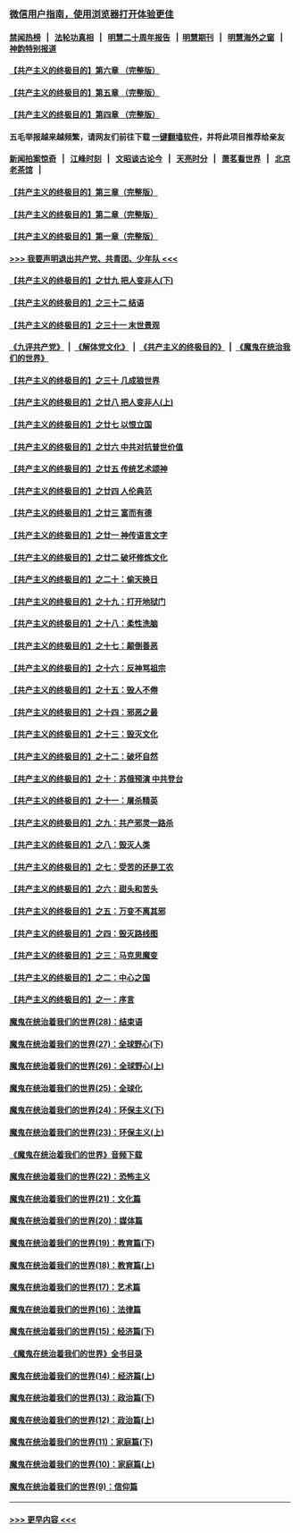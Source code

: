 ### [微信用户指南，使用浏览器打开体验更佳](https://github.com/gfw-breaker/banned-news1/blob/master/indexes/wechat-guide.md?t=0)
#### [禁闻热榜](热点新闻.md?t=0)  &nbsp;&nbsp;|&nbsp;&nbsp; [法轮功真相](https://github.com/gfw-breaker/truth/blob/master/README.md?t=0) &nbsp;&nbsp;|&nbsp;&nbsp; [明慧二十周年报告](https://github.com/gfw-breaker/mh-reports/blob/master/README.md?t=0) &nbsp;&nbsp;|&nbsp;&nbsp;[明慧期刊](https://github.com/gfw-breaker/mh-qikan) &nbsp;&nbsp;|&nbsp;&nbsp; [明慧海外之窗](https://github.com/gfw-breaker/mh-news/blob/master/README.md?t=0) &nbsp;&nbsp;|&nbsp;&nbsp; [神韵特别报道](https://github.com/gfw-breaker/mh-news/blob/master/shenyun.md?t=0)
#### [【共产主义的终极目的】第六章 （完整版）](../pages/nsc422/n11428913.md?t=02061622) 
#### [【共产主义的终极目的】第五章 （完整版）](../pages/nsc422/n11428912.md?t=02061622) 
#### [【共产主义的终极目的】第四章 （完整版）](../pages/nsc422/n11428907.md?t=02061622) 
#### 五毛举报越来越频繁，请网友们前往下载 [一键翻墙软件](https://github.com/gfw-breaker/ssr-accounts)，并将此项目推荐给亲友
#### [新闻拍案惊奇](https://github.com/gfw-breaker/banned-news1/blob/master/pages/link4.md) &nbsp;&nbsp;|&nbsp;&nbsp; [江峰时刻](https://github.com/gfw-breaker/banned-news1/blob/master/pages/link4.md) &nbsp;&nbsp;|&nbsp;&nbsp; [文昭谈古论今](https://github.com/gfw-breaker/banned-news1/blob/master/pages/link4.md) &nbsp;&nbsp;|&nbsp;&nbsp; [天亮时分](https://github.com/gfw-breaker/banned-news1/blob/master/pages/link4.md) &nbsp;&nbsp;|&nbsp;&nbsp; [萧茗看世界](https://github.com/gfw-breaker/banned-news1/blob/master/pages/link4.md) &nbsp;&nbsp;|&nbsp;&nbsp; [北京老茶馆](https://github.com/gfw-breaker/banned-news1/blob/master/pages/link4.md) &nbsp;&nbsp;|&nbsp;&nbsp; 
#### [【共产主义的终极目的】第三章（完整版）](../pages/nsc422/n11428848.md?t=02061622) 
#### [【共产主义的终极目的】第二章（完整版）](../pages/nsc422/n11428831.md?t=02061622) 
#### [【共产主义的终极目的】第一章（完整版）](../pages/nsc422/n11417651.md?t=02061622) 
#### [>>> 我要声明退出共产党、共青团、少年队 <<<](https://github.com/begood0513/goodnews/blob/master/quit/letter.md) 
#### [【共产主义的终极目的】之廿九 把人变非人(下)](../pages/nsc422/n11344140.md?t=02061622) 
#### [【共产主义的终极目的】之三十二 结语](../pages/nsc422/n11360535.md?t=02061622) 
#### [【共产主义的终极目的】之三十一 末世景观](../pages/nsc422/n11351129.md?t=02061622) 
#### [《九评共产党》](https://github.com/begood0513/9ping.md/blob/master/README.md) &nbsp;|&nbsp; [《解体党文化》](../../../../jtdwh.md/blob/master/README.md)  &nbsp;|&nbsp; [《共产主义的终极目的》](../../../../gczydzjmd.md/blob/master/README.md) &nbsp;|&nbsp; [《魔鬼在统治我们的世界》](../../../../mgztzwmdsj.md/blob/master/README.md) 
#### [【共产主义的终极目的】之三十 几成狼世界](../pages/nsc422/n11348280.md?t=02061622) 
#### [【共产主义的终极目的】之廿八 把人变非人(上)](../pages/nsc422/n11340492.md?t=02061622) 
#### [【共产主义的终极目的】之廿七 以恨立国](../pages/nsc422/n11336944.md?t=02061622) 
#### [【共产主义的终极目的】之廿六 中共对抗普世价值](../pages/nsc422/n11324785.md?t=02061622) 
#### [【共产主义的终极目的】之廿五 传统艺术颂神](../pages/nsc422/n11296396.md?t=02061622) 
#### [【共产主义的终极目的】之廿四 人伦典范](../pages/nsc422/n11296397.md?t=02061622) 
#### [【共产主义的终极目的】之廿三 富而有德](../pages/nsc422/n11283598.md?t=02061622) 
#### [【共产主义的终极目的】之廿一 神传语言文字](../pages/nsc422/n11263265.md?t=02061622) 
#### [【共产主义的终极目的】之廿二 破坏修炼文化](../pages/nsc422/n11245728.md?t=02061622) 
#### [【共产主义的终极目的】之二十：偷天换日](../pages/nsc422/n11238846.md?t=02061622) 
#### [【共产主义的终极目的】之十九：打开地狱门](../pages/nsc422/n11206376.md?t=02061622) 
#### [【共产主义的终极目的】之十八：柔性洗脑](../pages/nsc422/n11199994.md?t=02061622) 
#### [【共产主义的终极目的】之十七：颠倒善恶](../pages/nsc422/n11179782.md?t=02061622) 
#### [【共产主义的终极目的】之十六：反神骂祖宗](../pages/nsc422/n11166798.md?t=02061622) 
#### [【共产主义的终极目的】之十五：毁人不倦](../pages/nsc422/n11166792.md?t=02061622) 
#### [【共产主义的终极目的】之十四：邪恶之最](../pages/nsc422/n11150249.md?t=02061622) 
#### [【共产主义的终极目的】之十三：毁灭文化](../pages/nsc422/n11135227.md?t=02061622) 
#### [【共产主义的终极目的】之十二：破坏自然](../pages/nsc422/n11135214.md?t=02061622) 
#### [【共产主义的终极目的】之十：苏俄预演 中共登台](../pages/nsc422/n11118424.md?t=02061622) 
#### [【共产主义的终极目的】之十一：屠杀精英](../pages/nsc422/n11118442.md?t=02061622) 
#### [【共产主义的终极目的】之九：共产邪灵一路杀](../pages/nsc422/n11114139.md?t=02061622) 
#### [【共产主义的终极目的】之八：毁灭人类](../pages/nsc422/n11108503.md?t=02061622) 
#### [【共产主义的终极目的】之七：受苦的还是工农](../pages/nsc422/n11101809.md?t=02061622) 
#### [【共产主义的终极目的】之六：甜头和苦头](../pages/nsc422/n11096971.md?t=02061622) 
#### [【共产主义的终极目的】之五：万变不离其邪](../pages/nsc422/n11091285.md?t=02061622) 
#### [【共产主义的终极目的】之四：毁灭路线图](../pages/nsc422/n11086284.md?t=02061622) 
#### [【共产主义的终极目的】之三：马克思魔变](../pages/nsc422/n11061941.md?t=02061622) 
#### [【共产主义的终极目的】之二：中心之国](../pages/nsc422/n11047728.md?t=02061622) 
#### [【共产主义的终极目的】之一：序言](../pages/nsc422/n11086077.md?t=02061622) 
#### [魔鬼在统治着我们的世界(28)：结束语](../pages/nsc422/n10936246.md?t=02061622) 
#### [魔鬼在统治着我们的世界(27)：全球野心(下)](../pages/nsc422/n10928319.md?t=02061622) 
#### [魔鬼在统治着我们的世界(26)：全球野心(上)](../pages/nsc422/n10900318.md?t=02061622) 
#### [魔鬼在统治着我们的世界(25)：全球化](../pages/nsc422/n10788205.md?t=02061622) 
#### [魔鬼在统治着我们的世界(24)：环保主义(下)](../pages/nsc422/n10695307.md?t=02061622) 
#### [魔鬼在统治着我们的世界(23)：环保主义(上)](../pages/nsc422/n10688613.md?t=02061622) 
#### [《魔鬼在统治着我们的世界》音频下载](../pages/nsc422/n10635553.md?t=02061622) 
#### [魔鬼在统治着我们的世界(22)：恐怖主义](../pages/nsc422/n10614727.md?t=02061622) 
#### [魔鬼在统治着我们的世界(21)：文化篇](../pages/nsc422/n10597706.md?t=02061622) 
#### [魔鬼在统治着我们的世界(20)：媒体篇](../pages/nsc422/n10586579.md?t=02061622) 
#### [魔鬼在统治着我们的世界(19)：教育篇(下)](../pages/nsc422/n10564808.md?t=02061622) 
#### [魔鬼在统治着我们的世界(18)：教育篇(上)](../pages/nsc422/n10526970.md?t=02061622) 
#### [魔鬼在统治着我们的世界(17)：艺术篇](../pages/nsc422/n10499093.md?t=02061622) 
#### [魔鬼在统治着我们的世界(16)：法律篇](../pages/nsc422/n10485969.md?t=02061622) 
#### [魔鬼在统治着我们的世界(15)：经济篇(下)](../pages/nsc422/n10469975.md?t=02061622) 
#### [《魔鬼在统治着我们的世界》全书目录](../pages/nsc422/n10464261.md?t=02061622) 
#### [魔鬼在统治着我们的世界(14)：经济篇(上)](../pages/nsc422/n10457370.md?t=02061622) 
#### [魔鬼在统治着我们的世界(13)：政治篇(下)](../pages/nsc422/n10448270.md?t=02061622) 
#### [魔鬼在统治着我们的世界(12)：政治篇(上)](../pages/nsc422/n10444576.md?t=02061622) 
#### [魔鬼在统治着我们的世界(11)：家庭篇(下)](../pages/nsc422/n10440961.md?t=02061622) 
#### [魔鬼在统治着我们的世界(10)：家庭篇(上)](../pages/nsc422/n10435448.md?t=02061622) 
#### [魔鬼在统治着我们的世界(9)：信仰篇](../pages/nsc422/n10432159.md?t=02061622) 

----
#### [ >>> 更早内容 <<< ](../indexes/nsc422-earlier.md)
